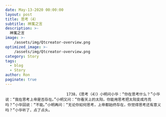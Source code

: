```yaml
---
date: May-13-2020 00:00:00
layout: post
title: 思考（4）
subtitle: 神寓之言
description: >-
  神寓之言
image: >-
    /assets/img/Qtcreator-overview.png
optimized_image: >-
    /assets/img/Qtcreator-overview.png
category: Story
tags:
  - blog
  - Story
author: Ron
paginate: true
---
```


							　　1738，《思考（4）》小明问小华：“你在思考什么？”小华说：“我在思考上帝是否存在。”小明又问：“你看天上的太阳，你能用思考把太阳变成月亮吗？”小华回说：“不能。”小明再问：“无论你如何思考，上帝都始终存在，你觉得思考还有意义吗？”小华听了，点了点头。
							
							
						